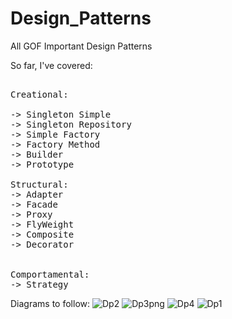 # Design_Patterns
All GOF Important Design Patterns

So far, I've covered:

<pre>

Creational:

-> Singleton Simple
-> Singleton Repository
-> Simple Factory
-> Factory Method
-> Builder
-> Prototype

Structural:
-> Adapter
-> Facade
-> Proxy
-> FlyWeight
-> Composite
-> Decorator


Comportamental: 
-> Strategy
</pre>


Diagrams to follow:
![Dp2](https://user-images.githubusercontent.com/76866499/230706855-f8a182c6-e95f-4dbc-bf34-1bf3069fe03c.png)
![Dp3png](https://user-images.githubusercontent.com/76866499/230706856-7fbc3590-cde4-48a2-99c0-cc882bf5d6bf.png)
![Dp4](https://user-images.githubusercontent.com/76866499/230706857-b0032d8b-b714-45f5-818e-07064990b1fe.png)
![Dp1](https://user-images.githubusercontent.com/76866499/230706858-df3f3b93-4bb6-464e-8893-872caf8cf675.png)

